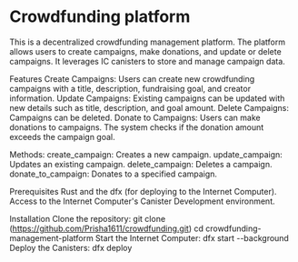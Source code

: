 # Crowdfunding platform
This is a decentralized crowdfunding management platform. The platform allows users to create campaigns, make donations, and update or delete campaigns. It leverages IC canisters to store and manage campaign data.

Features
Create Campaigns: Users can create new crowdfunding campaigns with a title, description, fundraising goal, and creator information.
Update Campaigns: Existing campaigns can be updated with new details such as title, description, and goal amount.
Delete Campaigns: Campaigns can be deleted.
Donate to Campaigns: Users can make donations to campaigns. The system checks if the donation amount exceeds the campaign goal.


Methods:
create_campaign: Creates a new campaign.
update_campaign: Updates an existing campaign.
delete_campaign: Deletes a campaign.
donate_to_campaign: Donates to a specified campaign.

Prerequisites
Rust and the dfx (for deploying to the Internet Computer).
Access to the Internet Computer's Canister Development environment.

Installation
Clone the repository:
git clone (https://github.com/Prisha1611/crowdfunding.git)
cd crowdfunding-management-platform
Start the Internet Computer:
dfx start --background
Deploy the Canisters:
dfx deploy

